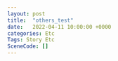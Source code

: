 ```yaml
---
layout: post
title:  "others_test"
date:   2022-04-11 10:00:00 +0000
categories: Etc
Tags: Story Etc
SceneCode: []
---
```

